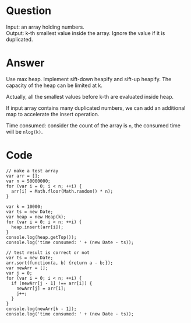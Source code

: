 # Question

Input: an array holding numbers.  
Output: k-th smallest value inside the array. Ignore the value if it is duplicated.

# Answer

Use max heap. Implement sift-down heapify and sift-up heapify. The capacity of the heap can be limited at k.

Actually, all the smallest values before k-th are evaluated inside heap.

If input array contains many duplicated numbers, we can add an additional map to accelerate the insert operation.

Time consumed: consider the count of the array is `n`, the consumed time will be `nlog(k)`.

# Code

    // make a test array
    var arr = [];
    var n = 50000000;
    for (var i = 0; i < n; ++i) {
      arr[i] = Math.floor(Math.random() * n);
    }

    var k = 10000;
    var ts = new Date;
    var heap = new Heap(k);
    for (var i = 0; i < n; ++i) {
      heap.insert(arr[i]);
    }
    console.log(heap.getTop());
    console.log('time consumed: ' + (new Date - ts));

    // test result is correct or not
    var ts = new Date;
    arr.sort(function(a, b) {return a - b;});
    var newArr = [];
    var j = 0;
    for (var i = 0; i < n; ++i) {
      if (newArr[j - 1] !== arr[i]) {
        newArr[j] = arr[i];
        j++;
      }
    }
    console.log(newArr[k - 1]);
    console.log('time consumed: ' + (new Date - ts));
